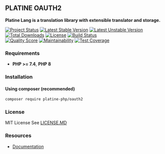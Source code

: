 ## PLATINE OAUTH2
**Platine Lang is a translation library with extensible translator and storage.**

[![Project Status](http://opensource.box.com/badges/active.svg)](http://opensource.box.com/badges)
[![Latest Stable Version](https://poser.pugx.org/platine-php/oauth2/v)](https://packagist.org/packages/platine-php/oauth2)
[![Latest Unstable Version](https://poser.pugx.org/platine-php/oauth2/v/unstable)](https://packagist.org/packages/platine-php/oauth2)
[![Total Downloads](https://poser.pugx.org/platine-php/oauth2/downloads)](https://packagist.org/packages/platine-php/oauth2)
[![License](https://poser.pugx.org/platine-php/oauth2/license)](https://packagist.org/packages/platine-php/oauth2)
[![Build Status](https://img.shields.io/travis/platine-php/oauth2/develop.svg?style=flat-square)](https://travis-ci.com/platine-php/oauth2)  
[![Quality Score](https://img.shields.io/scrutinizer/g/platine-php/oauth2.svg?style=flat-square)](https://scrutinizer-ci.com/g/platine-php/oauth2)
[![Maintainability](https://api.codeclimate.com/v1/badges/b3248a65038e37aee0af/maintainability)](https://codeclimate.com/github/platine-php/oauth2/maintainability)
[![Test Coverage](https://api.codeclimate.com/v1/badges/b3248a65038e37aee0af/test_coverage)](https://codeclimate.com/github/platine-php/oauth2/test_coverage)

### Requirements 
- **PHP >= 7.4**, **PHP 8** 

### Installation
#### Using composer (recommended)
```bash
composer require platine-php/oauth2
```

### License
MIT License See [LICENSE.MD](LICENSE.MD)

### Resources
- [Documentation](https://docs.platine-php.com/packages/oauth2)